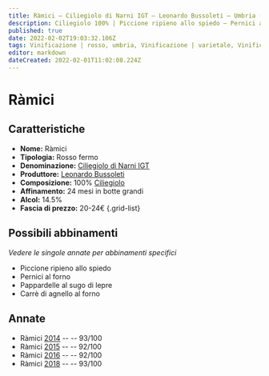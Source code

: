 ```yaml
---
title: Ràmici – Ciliegiolo di Narni IGT – Leonardo Bussoleti – Umbria (IT) – 20-24€ – 5★
description: Ciliegiolo 100% | Piccione ripieno allo spiedo – Pernici al forno – Pappardelle al sugo di lepre – Carrè di agnello al forno
published: true
date: 2022-02-02T19:03:32.106Z
tags: Vinificazione | rosso, umbria, Vinificazione | varietale, Vinificazione | fermo, pappardelle al sugo di lepre, ciliegiolo, piccione ripieno allo spiedo, pernici al forno, Alimento | agnello, Cottura | al forno, valutazioni | 5 stelle, prezzi | 20-24€
editor: markdown
dateCreated: 2022-02-01T11:02:08.224Z
---
```


# Ràmici

## Caratteristiche
- **Nome:** Ràmici
- **Tipologia:** Rosso fermo
- **Denominazione:** [Ciliegiolo di Narni IGT](/denominazioni/Italia/Umbria/IGT/Ciliegiolo-di-Narni) 
- **Produttore:** [Leonardo Bussoleti](/produttori/Italia/Umbria/Leonardo-Bussoleti) 
- **Composizione:** 100% [Ciliegiolo](/vitigni/Italia/ciliegiolo) 
- **Affinamento:** 24 mesi in botte grandi 
- **Alcol:** 14.5%
- **Fascia di prezzo:** 20-24€
{.grid-list}




## Possibili abbinamenti
*Vedere le singole annate per abbinamenti specifici*

- Piccione ripieno allo spiedo
- Pernici al forno
- Pappardelle al sugo di lepre 
- Carrè di agnello al forno


## Annate
- Ràmici [2014](vini/Italia/Umbria/Leonardo-Bussoleti/Ramici/2014) -- <span class="star-5"></span> -- 93/100
- Ràmici [2015](vini/Italia/Umbria/Leonardo-Bussoleti/Ramici/2015) -- <span class="star-5"></span> -- 92/100
- Ràmici [2016](vini/Italia/Umbria/Leonardo-Bussoleti/Ramici/2016) -- <span class="star-5"></span> -- 92/100
- Ràmici [2018](vini/Italia/Umbria/Leonardo-Bussoleti/Ramici/2018) -- <span class="star-5"></span> -- 93/100
